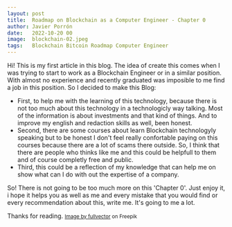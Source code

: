 ```yaml
---
layout: post
title:  Roadmap on Blockchain as a Computer Engineer - Chapter 0
author: Javier Porrón
date:   2022-10-20 00
image:  blockchain-02.jpeg
tags:   Blockchain Bitcoin Roadmap Computer Engineer
---
```


Hi! This is my first article in this blog. The idea of create this comes when I was trying to start to work as a Blockchain Engineer or in a similar position. With almost no experience and recently graduated  was imposible to me find a job in this position. So I decided to make this Blog: 

* First, to help me with the learning of this technology, because there is not too much about this technology in a technologicly way talking. Most of the information is about investments and that kind of things. And to improve my english and redaction skills as well, been honest.
* Second, there are some courses about learn Blockchain technologyly speaking but to be honest I don't feel really confortable paying on this courses because there are a lot of scams there outside. So, I think that there are people who thinks like me and this could be helpfull to them and of course completly free and public.
* Third, this could be a reflection of my knowledge that can help me on show what can I do with out the expertise of a company. 

So! There is not going to be too much more on this 'Chapter 0'. Just enjoy it, i hope it helps you as well as me and every mistake that you would find or every recommendation about this, write me. It's going to  me a lot.

Thanks for reading.
<small> <a href="https://www.freepik.com/free-vector/cryptocurrency-mining-equipment-isometric-ethereum-digital-currency-extract_2909692.htm#&position=18&from_view=author#position=18">Image by fullvector</a> on Freepik </small>
